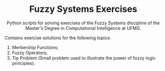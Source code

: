 <h1 align="center">
     Fuzzy Systems Exercises</a>
</h1>
<p align="center"> Python scripts for solving exercises of the Fuzzy Systems discipline of the Master's Degree in Computational Intelligence at UFMG. </p>

Contains exercise solutions for the following topics: 

1. Merbership Functions; 
2. Fuzzy Operators;
3. Tip Problem (Small problem used to illustrate the power of fuzzy logic principles).
